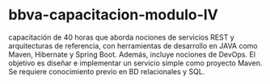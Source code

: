 # bbva-capacitacion-modulo-IV
capacitación de 40 horas que aborda nociones de servicios REST y arquitecturas de referencia, con herramientas de desarrollo en JAVA como Maven, Hibernate y Spring Boot. Además, incluye nociones de DevOps. El objetivo es diseñar e implementar un servicio simple como proyecto Maven. Se requiere conocimiento previo en BD relacionales y SQL.
